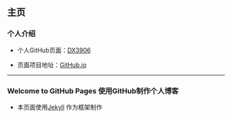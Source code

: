 ## 主页

### 个人介绍

- 个人GitHub页面：[DX3906](https://github.com/FranklinDX3906/)

- 页面项目地址：[GitHub.io](https://github.com/FranklinDX3906/FranklinDX3906.github.io/)

---

### Welcome to GitHub Pages 使用GitHub制作个人博客

- 本页面使用[Jekyll](https://jekyllrb.com/) 作为框架制作

